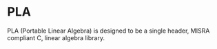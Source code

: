 # PLA
PLA (Portable Linear Algebra) is designed to be a single header, MISRA compliant C, linear algebra library.
